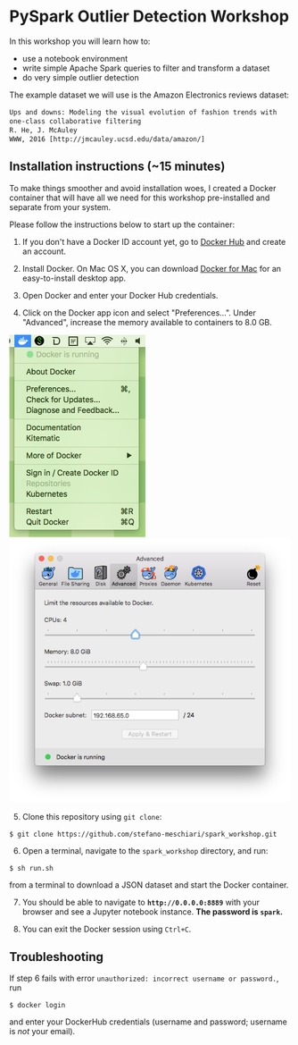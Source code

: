# PySpark Outlier Detection Workshop 

In this workshop you will learn how to:

* use a notebook environment
* write simple Apache Spark queries to filter and transform a dataset
* do very simple outlier detection

The example dataset we will use is the Amazon Electronics reviews dataset:

```
Ups and downs: Modeling the visual evolution of fashion trends with one-class collaborative filtering
R. He, J. McAuley
WWW, 2016 [http://jmcauley.ucsd.edu/data/amazon/]
```

## Installation instructions (~15 minutes)
To make things smoother and avoid installation woes, I created a Docker container that will have all we need for this workshop pre-installed and separate from your system. 

Please follow the instructions below to start up the container:

1. If you don't have a Docker ID account yet, go to [Docker Hub](https://hub.docker.com/) and create an account.

2. Install Docker. On Mac OS X, you can download [Docker for Mac](https://store.docker.com/editions/community/docker-ce-desktop-mac) for an easy-to-install desktop app. 

3. Open Docker and enter your Docker Hub credentials.

4. Click on the Docker app icon and select "Preferences...". Under "Advanced", increase the memory available to containers to 8.0 GB.

![prefs](img/prefs.png)
![mem](img/memory.png)

5. Clone this repository using `git clone`:

```
$ git clone https://github.com/stefano-meschiari/spark_workshop.git
```

6. Open a terminal, navigate to the `spark_workshop` directory, and run: 
```
$ sh run.sh
``` 
from a terminal to download a JSON dataset and start the Docker container. 


7. You should be able to navigate to **`http://0.0.0.0:8889`** with your browser and see a Jupyter notebook instance. **The password is `spark`.**

8. You can exit the Docker session using `Ctrl+C`.

## Troubleshooting
If step 6 fails with error `unauthorized: incorrect username or password.`, run 

```
$ docker login
```

and enter your DockerHub credentials (username and password; username is _not_ your email).


